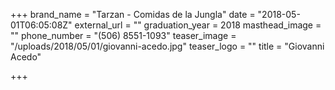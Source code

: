+++
brand_name = "Tarzan - Comidas de la Jungla"
date = "2018-05-01T06:05:08Z"
external_url = ""
graduation_year = 2018
masthead_image = ""
phone_number = "(506) 8551-1093"
teaser_image = "/uploads/2018/05/01/giovanni-acedo.jpg"
teaser_logo = ""
title = "Giovanni Acedo"

+++
